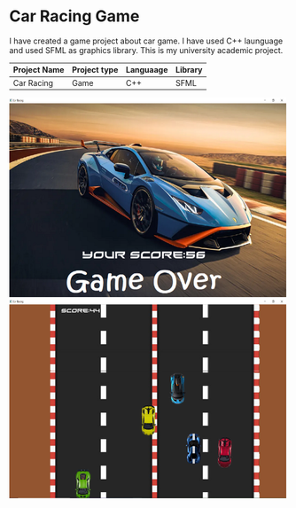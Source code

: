 # Car Racing Game

I have created a game project about car game. I have used C++ launguage and used SFML as graphics library.
This is my university academic project.

| Project Name | Project type | Languaage | Library |
|-|-|-|-|
|  Car Racing | Game | C++ | SFML |
<img src ="https://github.com/fsRakib/Game-Project-SWE-/blob/main/asset/car%20game%20end.png" width="500" height="360"><img src ="https://github.com/fsRakib/Game-Project-SWE-/blob/main/asset/car%20game.png" width="500" height="360">
